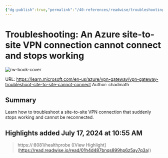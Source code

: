 ```yaml
---
{"dg-publish":true,"permalink":"/40-references/readwise/troubleshooting-an-azure-site-to-site-vpn-connection-cannot-connect-and-stops-working/","tags":["rw/articles"]}
---
```


# Troubleshooting: An Azure site-to-site VPN connection cannot connect and stops working

![rw-book-cover](https://readwise-assets.s3.amazonaws.com/media/uploaded_book_covers/profile_921743/logo-ms-social_EwoQvNA.png)
  
URL: https://learn.microsoft.com/en-us/azure/vpn-gateway/vpn-gateway-troubleshoot-site-to-site-cannot-connect
Author: chadmath

## Summary

Learn how to troubleshoot a site-to-site VPN connection that suddenly stops working and cannot be reconnected.

## Highlights added July 17, 2024 at 10:55 AM
>https://<YourVirtualNetworkGatewayIP>:8081/healthprobe ([View Highlight] (https://read.readwise.io/read/01h4d487bnqs899hp6z5ay7q3a))


